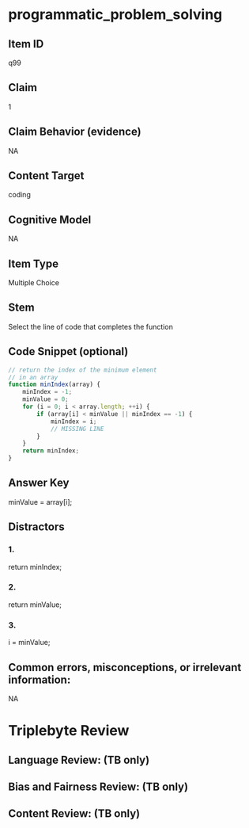 # programmatic_problem_solving

## Item ID
q99

## Claim
1

## Claim Behavior (evidence)
NA

## Content Target
coding

## Cognitive Model
NA

## Item Type
Multiple Choice

## Stem
Select the line of code that completes the function

## Code Snippet (optional)
```javascript
// return the index of the minimum element
// in an array 
function minIndex(array) {
    minIndex = -1;
    minValue = 0;
    for (i = 0; i < array.length; ++i) {
        if (array[i] < minValue || minIndex == -1) {
            minIndex = i;
            // MISSING LINE
        }
    }
    return minIndex;
}
```

## Answer Key
minValue = array[i];

## Distractors

### 1.
return minIndex;

### 2.
return minValue;

### 3.
i = minValue;

## Common errors, misconceptions, or irrelevant information:
NA

# Triplebyte Review


## Language Review: (TB only)


## Bias and Fairness Review: (TB only)


## Content Review: (TB only)

